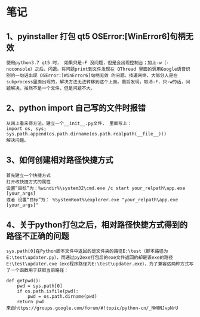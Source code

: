 # 笔记

## 1、pyinstaller 打包 qt5 OSError:[WinError6]句柄无效
    使用python3.7 qt5 时， 如果只是-F 没问题，但是会出现控制台；加上-w（-noconsole）之后，闪退。将问题print到文件发现在 QThread 里面的调用Google语音识别的一句话出现 OSError:[WinError6]句柄无效 的问题。找遍网络，大部分人是在subprocess里面出现的，解决方法无法转移到这个上面。最后发现，取消-F，只-w的话，问题解决。虽然不是一个文件，但是问题不大。

## 2、python import 自己写的文件时报错
    从网上看来得方法。建立一个__init__.py文件， 里面写上：
    import os, sys; sys.path.append(os.path.dirname(os.path.realpath(__file__)))
    解决问题。

## 3、如何创建相对路径快捷方式
    首先建立一个快捷方式
    打开改快捷方式的属性
    设置“目标”为：%windir%\system32\cmd.exe /c start your_relpath\app.exe [your_args]
    或者 设置“目标”为： %SystemRoot%\explorer.exe "your_relpath\app.exe [your_args]"

## 4、关于python打包之后，相对路径快捷方式得到的路径不正确的问题
    sys.path[0]在Python脚本文件中返回的是文件夹的路径E:\test（脚本路径为E:\test\updater.py），而通过py2exe打包后的exe文件返回的却是该exe的路径E:\test\updater.exe（exe程序路径为E:\test\updater.exe），为了兼容这两种方式写了一个函数用于获取当前路径：

    def getpwd():
        pwd = sys.path[0]
        if os.path.isfile(pwd):
            pwd = os.path.dirname(pwd)
        return pwd
    来自https://groups.google.com/forum/#!topic/python-cn/_NW0NJvpNrU
    
